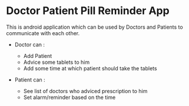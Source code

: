 # Doctor Patient Pill Reminder App

This is android application which can be used by Doctors and Patients to communicate with each other.
- Doctor can : 
    - Add Patient 
    - Advice some tablets to him
    - Add some time at which patient should take the tablets

- Patient can :
    - See list of doctors who adviced prescription to him
    - Set alarm/reminder based on the time


